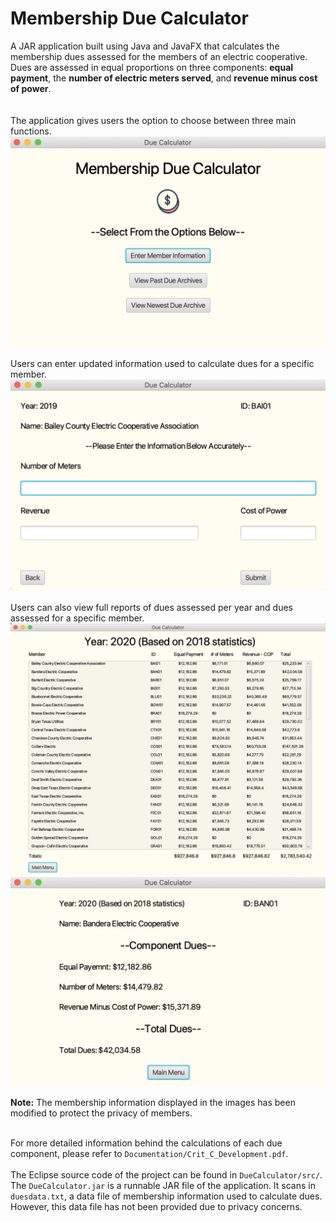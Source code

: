 # Membership Due Calculator

A JAR application built using Java and JavaFX that calculates the membership dues assessed for the members of an electric cooperative. 
Dues are assessed in equal proportions on three components: **equal payment**, the **number of electric meters served**, and **revenue minus cost of power**.
 <br /><br /><br />
The application gives users the option to choose between three main functions. 
<img src= /images/LaunchScene.png width="600">
<br /><br />
Users can enter updated information used to calculate dues for a specific member.
<img src= /images/EnterMemberInfo.png width="600">
<br /><br />
Users can also view full reports of dues assessed per year and dues assessed for a specific member.
<img src= /images/FullReport.png width="600">
<img src= /images/MemberDuesAssessed.png width="600">

**Note:** The membership information displayed in the images has been modified to protect the privacy of members. <br /><br />

For more detailed information behind the calculations of each due component, please refer to `Documentation/Crit_C_Development.pdf`.
<br /><br />
The Eclipse source code of the project can be found in `DueCalculator/src/`. The `DueCalculator.jar` is a runnable JAR file of the application. It scans in 
`duesdata.txt`, a data file of membership information used to calculate dues. However, this data file has not been provided due to privacy concerns. 
